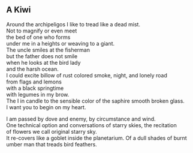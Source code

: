 A Kiwi
------
Around the archipeligos I like to tread like a dead mist.  
Not to magnify or even meet  
the bed of one who forms  
under me in a heights or weaving to a giant.  
The uncle smiles at the fisherman  
but the father does not smile  
when he looks at the bird lady  
and the harsh ocean.  
I could excite billow of rust colored smoke, night, and lonely road  
from flags and lemons  
with a black springtime  
with legumes in my brow.  
The I in candle to the sensible color of the saphire smooth broken glass.  
I want you to begin on my heart.  
  
I am passed by dove and enemy, by circumstance and wind.  
One technical option and conversations of starry skies, the recitation  
of flowers we call original starry sky.  
It re-covers like a goblet inside the planetarium. Of a dull shades of burnt umber man that treads bird feathers.  
